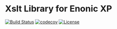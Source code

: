 Xslt Library for Enonic XP
==========================

[![Build Status](https://travis-ci.org/enonic/lib-xslt.svg?branch=master)](https://travis-ci.org/enonic/lib-xslt)
[![codecov](https://codecov.io/gh/enonic/lib-xslt/branch/master/graph/badge.svg)](https://codecov.io/gh/enonic/lib-xslt)
[![License](https://img.shields.io/github/license/enonic/lib-xslt.svg)](http://www.apache.org/licenses/LICENSE-2.0.html)


